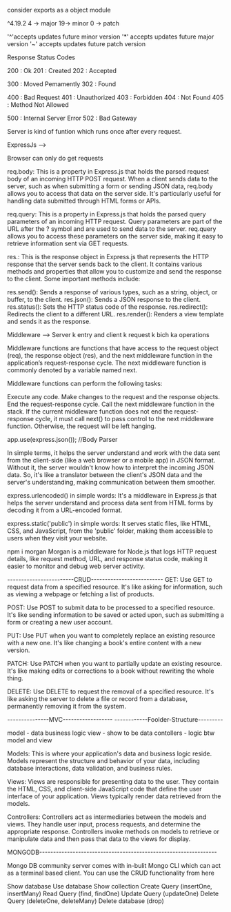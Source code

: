 consider exports as a object module

^4.19.2
4 -> major
19-> minor
0 -> patch

'^'accepts updates future minor version
'*' accepts updates future major version
'~' accepts updates future patch version




Response Status Codes

200 : Ok
201 : Created
202 : Accepted


300 : Moved Pemamently
302 : Found


400 : Bad Request
401 : Unauthorized
403 : Forbidden
404 : Not Found
405 : Method Not Allowed


500 : Internal Server Error
502 : Bad Gateway




Server is kind of funtion which runs once after every request.




ExpressJs --> 




Browser can only do get requests


req.body: This is a property in Express.js that holds the parsed request body of an incoming HTTP POST request. When a client sends data to the server, such as when submitting a form or sending JSON data, req.body allows you to access that data on the server side. It's particularly useful for handling data submitted through HTML forms or APIs.

req.query: This is a property in Express.js that holds the parsed query parameters of an incoming HTTP request. Query parameters are part of the URL after the ? symbol and are used to send data to the server. req.query allows you to access these parameters on the server side, making it easy to retrieve information sent via GET requests.

res.: This is the response object in Express.js that represents the HTTP response that the server sends back to the client. It contains various methods and properties that allow you to customize and send the response to the client. Some important methods include:

res.send(): Sends a response of various types, such as a string, object, or buffer, to the client.
res.json(): Sends a JSON response to the client.
res.status(): Sets the HTTP status code of the response.
res.redirect(): Redirects the client to a different URL.
res.render(): Renders a view template and sends it as the response.


Middleware  --> Server k entry and client k request k bich ka operations


Middleware functions are functions that have access to the request object (req), the response object (res), and the next middleware function in the application’s request-response cycle. The next middleware function is commonly denoted by a variable named next.

Middleware functions can perform the following tasks:

Execute any code.
Make changes to the request and the response objects.
End the request-response cycle.
Call the next middleware function in the stack.
If the current middleware function does not end the request-response cycle, it must call next() to pass control to the next middleware function. Otherwise, the request will be left hanging.




app.use(express.json());   //Body Parser 

 In simple terms, it helps the server understand and work with the data sent from the client-side (like a web browser or a mobile app) in JSON format. Without it, the server wouldn't know how to interpret the incoming JSON data. So, it's like a translator between the client's JSON data and the server's understanding, making communication between them smoother.



express.urlencoded() 
in simple words: It's a middleware in Express.js that helps the server understand and process data sent from HTML forms by decoding it from a URL-encoded format.





express.static('public') in simple words: It serves static files, like HTML, CSS, and JavaScript, from the 'public' folder, making them accessible to users when they visit your website.





npm i morgan
Morgan is a middleware for Node.js that logs HTTP request details, like request method, URL, and response status code, making it easier to monitor and debug web server activity.




------------------------CRUD--------------------------
GET: Use GET to request data from a specified resource. It's like asking for information, such as viewing a webpage or fetching a list of products.

POST: Use POST to submit data to be processed to a specified resource. It's like sending information to be saved or acted upon, such as submitting a form or creating a new user account.

PUT: Use PUT when you want to completely replace an existing resource with a new one. It's like changing a book's entire content with a new version.

PATCH: Use PATCH when you want to partially update an existing resource. It's like making edits or corrections to a book without rewriting the whole thing.

DELETE: Use DELETE to request the removal of a specified resource. It's like asking the server to delete a file or record from a database, permanently removing it from the system.






---------------MVC------------------
------------Foolder-Structure---------
 
model - data business logic
view - show to be data
contollers - logic btw model and view


Models: This is where your application's data and business logic reside. Models represent the structure and behavior of your data, including database interactions, data validation, and business rules.

Views: Views are responsible for presenting data to the user. They contain the HTML, CSS, and client-side JavaScript code that define the user interface of your application. Views typically render data retrieved from the models.

Controllers: Controllers act as intermediaries between the models and views. They handle user input, process requests, and determine the appropriate response. Controllers invoke methods on models to retrieve or manipulate data and then pass that data to the views for display.






MONGODB----------------------------------------------------------------

Mongo DB community server comes with in-bulit Mongo CLI which can act as a terminal based client. You can use the CRUD functionality from here



Show database
Use database
Show collection
Create Query (insertOne, insertMany)
Read Query (find, findOne)
Update Query (updateOne)
Delete Query (deleteOne, deleteMany)
Delete database (drop)